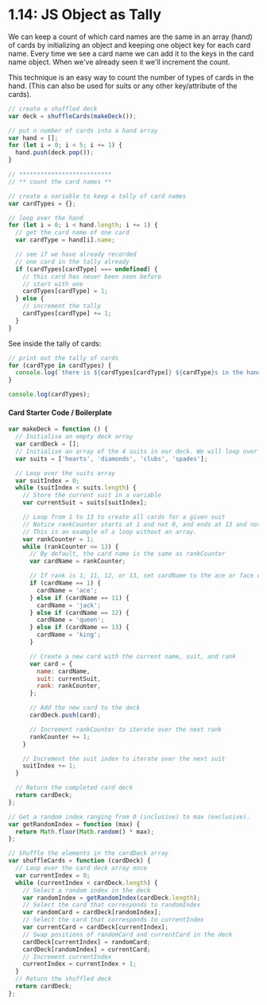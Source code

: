 # 1.14: JS Object as Tally

We can keep a count of which card names are the same in an array \(hand\) of cards by initializing an object and keeping one object key for each card name. Every time we see a card name we can add it to the keys in the card name object. When we've already seen it we'll increment the count.

This technique is an easy way to count the number of types of cards in the hand. \(This can also be used for suits or any other key/attribute of the cards\).

```javascript
// create a shuffled deck
var deck = shuffleCards(makeDeck());

// put n number of cards into a hand array
var hand = [];
for (let i = 0; i < 5; i += 1) {
  hand.push(deck.pop());
}

// **************************
// ** count the card names **

// create a variable to keep a tally of card names
var cardTypes = {};

// loop over the hand
for (let i = 0; i < hand.length; i += 1) {
  // get the card name of one card
  var cardType = hand[i].name;

  // see if we have already recorded
  // one card in the tally already
  if (cardTypes[cardType] === undefined) {
    // this card has never been seen before
    // start with one
    cardTypes[cardType] = 1;
  } else {
    // increment the tally
    cardTypes[cardType] += 1;
  }
}
```

See inside the tally of cards:

```javascript
// print out the tally of cards
for (cardType in cardTypes) {
  console.log(`there is ${cardTypes[cardType]} ${cardType}s in the hand`);
}

console.log(cardTypes);
```

#### Card Starter Code / Boilerplate

```javascript
var makeDeck = function () {
  // Initialise an empty deck array
  var cardDeck = [];
  // Initialise an array of the 4 suits in our deck. We will loop over this array.
  var suits = ['hearts', 'diamonds', 'clubs', 'spades'];

  // Loop over the suits array
  var suitIndex = 0;
  while (suitIndex < suits.length) {
    // Store the current suit in a variable
    var currentSuit = suits[suitIndex];

    // Loop from 1 to 13 to create all cards for a given suit
    // Notice rankCounter starts at 1 and not 0, and ends at 13 and not 12.
    // This is an example of a loop without an array.
    var rankCounter = 1;
    while (rankCounter <= 13) {
      // By default, the card name is the same as rankCounter
      var cardName = rankCounter;

      // If rank is 1, 11, 12, or 13, set cardName to the ace or face card's name
      if (cardName == 1) {
        cardName = 'ace';
      } else if (cardName == 11) {
        cardName = 'jack';
      } else if (cardName == 12) {
        cardName = 'queen';
      } else if (cardName == 13) {
        cardName = 'king';
      }

      // Create a new card with the current name, suit, and rank
      var card = {
        name: cardName,
        suit: currentSuit,
        rank: rankCounter,
      };

      // Add the new card to the deck
      cardDeck.push(card);

      // Increment rankCounter to iterate over the next rank
      rankCounter += 1;
    }

    // Increment the suit index to iterate over the next suit
    suitIndex += 1;
  }

  // Return the completed card deck
  return cardDeck;
};

// Get a random index ranging from 0 (inclusive) to max (exclusive).
var getRandomIndex = function (max) {
  return Math.floor(Math.random() * max);
};

// Shuffle the elements in the cardDeck array
var shuffleCards = function (cardDeck) {
  // Loop over the card deck array once
  var currentIndex = 0;
  while (currentIndex < cardDeck.length) {
    // Select a random index in the deck
    var randomIndex = getRandomIndex(cardDeck.length);
    // Select the card that corresponds to randomIndex
    var randomCard = cardDeck[randomIndex];
    // Select the card that corresponds to currentIndex
    var currentCard = cardDeck[currentIndex];
    // Swap positions of randomCard and currentCard in the deck
    cardDeck[currentIndex] = randomCard;
    cardDeck[randomIndex] = currentCard;
    // Increment currentIndex
    currentIndex = currentIndex + 1;
  }
  // Return the shuffled deck
  return cardDeck;
};
```
